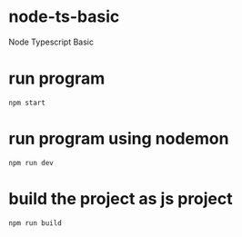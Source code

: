 # node-ts-basic
Node Typescript Basic

# run program
`npm start`

# run program using nodemon
`npm run dev`

# build the project as js project
`npm run build`
